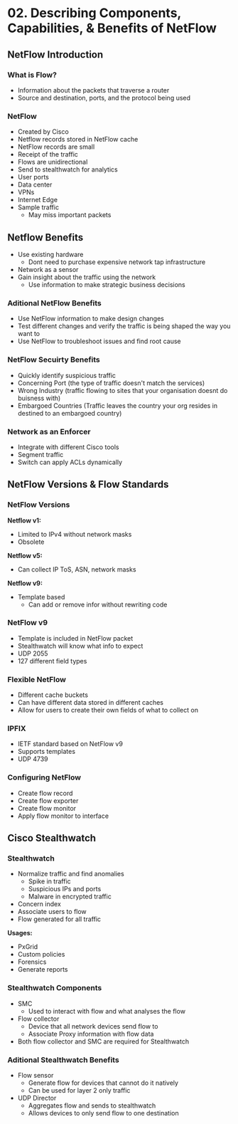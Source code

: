 # 02. Describing Components, Capabilities, & Benefits of NetFlow

## NetFlow Introduction

### What is Flow?

* Information about the packets that traverse a router
* Source and destination, ports, and the protocol being used

### NetFlow

* Created by Cisco
* Netflow records stored in NetFlow cache
* NetFlow records are small
* Receipt of the traffic
* Flows are unidirectional
* Send to stealthwatch for analytics
* User ports
* Data center
* VPNs
* Internet Edge
* Sample traffic
  * May miss important packets

## Netflow Benefits

* Use existing hardware
  * Dont need to purchase expensive network tap infrastructure
* Network as a sensor
* Gain insight about the traffic using the network
  * Use information to make strategic business decisions

### Aditional NetFlow Benefits

* Use NetFlow information to make design changes
* Test different changes and verify the traffic is being shaped the way you want to
* Use NetFlow to troubleshoot issues and find root cause

### NetFlow Secuirty Benefits

* Quickly identify suspicious traffic
* Concerning Port \(the type of traffic doesn't match the services\)
* Wrong Industry \(traffic flowing to sites that your organisation doesnt do buisness with\)
* Embargoed Countries \(Traffic leaves the country your org resides in destined to an embargoed country\)

### Network as an Enforcer

* Integrate with different Cisco tools
* Segment traffic
* Switch can apply ACLs dynamically

## NetFlow Versions & Flow Standards

### NetFlow Versions

**Netflow v1:**

* Limited to IPv4 without network masks
* Obsolete

**Netflow v5:**

* Can collect IP ToS, ASN, network masks

**Netflow v9:**

* Template based
  * Can add or remove infor without rewriting code

### NetFlow v9

* Template is included in NetFlow packet
* Stealthwatch will know what info to expect
* UDP 2055
* 127 different field types

### Flexible NetFlow

* Different cache buckets
* Can have different data stored in different caches
* Allow for users to create their own fields of what to collect on

### IPFIX

* IETF standard based on NetFlow v9
* Supports templates
* UDP 4739

### Configuring NetFlow

* Create flow record
* Create flow exporter
* Create flow monitor
* Apply flow monitor to interface

## Cisco Stealthwatch

### Stealthwatch

* Normalize traffic and find anomalies
  * Spike in traffic
  * Suspicious IPs and ports
  * Malware in encrypted traffic
* Concern index
* Associate users to flow
* Flow generated for all traffic

**Usages:**

* PxGrid
* Custom policies
* Forensics
* Generate reports

### Stealthwatch Components

* SMC
  * Used to interact with flow and what analyses the flow
* Flow collector
  * Device that all network devices send flow to
  * Associate Proxy information with flow data
* Both flow collector and SMC are required for Stealthwatch

### Aditional Stealthwatch Benefits

* Flow sensor
  * Generate flow for devices that cannot do it natively
  * Can be used for layer 2 only traffic
* UDP Director
  * Aggregates flow and sends to stealthwatch
  * Allows devices to only send flow to one destination

